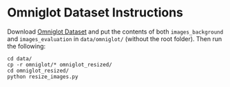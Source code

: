 # Omniglot Dataset Instructions
Download [Omniglot Dataset](https://github.com/brendenlake/omniglot/tree/master/python) and put the contents of both `images_background` and `images_evaluation` in `data/omniglot/` (without the root folder). Then run the following:
```
cd data/
cp -r omniglot/* omniglot_resized/
cd omniglot_resized/
python resize_images.py
```
